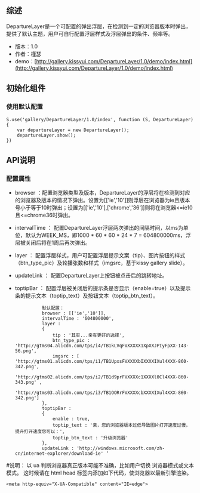 ## 综述

DepartureLayer是一个可配置的弹出浮层，在检测到一定的浏览器版本时弹出，提供了默认主题，用户可自行配置浮层样式及浮层弹出的条件、频率等。

* 版本：1.0
* 作者：槿瑟
* demo：[http://gallery.kissyui.com/DepartureLayer/1.0/demo/index.html](http://gallery.kissyui.com/DepartureLayer/1.0/demo/index.html)

## 初始化组件
### 使用默认配置
		
    S.use('gallery/DepartureLayer/1.0/index', function (S, DepartureLayer) {
        var departureLayer = new DepartureLayer();
        departureLayer.show();
    })

## API说明
### 配置属性
* browser ：配置浏览器类型及版本，DepartureLayer的浮层将在检测到对应的浏览器及版本的情况下弹出。设置为[['ie','10']]则浮层在浏览器为ie且版本号小于等于10时弹出；设置为[['ie','10'],['chrome','36']]则将在浏览器<=ie10且<=chrome36时弹出。
* intervalTime ： 配置DepartureLayer浮层两次弹出的间隔时间，以ms为单位，默认为WEEK_MS，即1000 * 60 * 60 * 24 * 7 = 604800000ms，浮层被关闭后将在1周后再次弹出。
* layer ： 配置浮层样式，用户可配置浮层提示文案（tip）、图片按钮的样式（btn_type_pic）及轮播张数和样式（imgsrc，基于kissy gallery slide）。
* updateLink ： 配置DepartureLayer上按钮被点击后的跳转地址。
* toptipBar ： 配置浮层被关闭后的提示条是否显示（enable=true）以及提示条的提示文本（toptip_text）及按钮文本（toptip_btn_text）。

 
                默认配置：
                browser : [['ie','10']], 
                intervalTime : '604800000',     
                layer : 
                {
                    tip : '其实...亲有更好的选择',
                    btn_type_pic : 'http://gtms04.alicdn.com/tps/i4/TB1kLVqFVXXXXX1XpXXJPIyFpXX-143-56.png',
                    imgsrc : [ 'http://gtms01.alicdn.com/tps/i1/TB1UpxsFVXXXXbIXXXXIXul4XXX-860-342.png',
                               'http://gtms02.alicdn.com/tps/i2/TB1d9prFVXXXXc1XXXXl0Cl4XXX-860-343.png' ,
                               'http://gtms03.alicdn.com/tps/i3/TB1OORrFVXXXXcbXXXXIXul4XXX-860-342.png']
                },
                toptipBar : 
                {
                    enable : true,
                    toptip_text : '亲，您的浏览器版本过低导致图片打开速度过慢，提升打开速度您可以：',
                    toptip_btn_text : '升级浏览器'
                },
                updateLink : 'http://windows.microsoft.com/zh-cn/internet-explorer/download-ie' ‘
                
#说明：
以 ua 判断浏览器真正版本可能不准确，比如用户切换 浏览器模式或文本模式。 这时候请在 html head 标签内添加如下代码，使浏览器以最新引擎渲染。

	<meta http-equiv="X-UA-Compatible" content="IE=edge">
